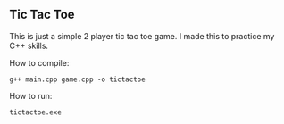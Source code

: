 ## Tic Tac Toe
This is just a simple 2 player tic tac toe game. I made this to practice my C++ skills.

How to compile:

    g++ main.cpp game.cpp -o tictactoe

How to run:

    tictactoe.exe

